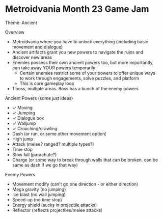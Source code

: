 # Metroidvania Month 23 Game Jam

Theme: Ancient

Overview
- Metroidvania where you have to unlock everything (including basic movement and dialogue)
- Ancient artifacts grant you new powers to navigate the ruins and discover new areas
- Enemies possess their own ancient powers too, but more importantly, can take away YOUR powers temporarily
    - Certain enemies restrict some of your powers to offer unique ways to work through engagements, solve puzzles, and platform
    - This is core gameplay loop
- 1 boss, multiple areas. Boss has a bunch of the enemy powers

Ancient Powers (some just ideas)
- ✓ Moving
- ✓ Jumping
- ✓ Dialogue box
- ✓ Walljump
- ✓ Crouching/crawling
- Dash (or run, or some other movement option)
- High jump
- Attack (melee? ranged? multiple types?)
- Time stop
- Slow fall (parachute?)
- Charge (or some way to break through walls that can be broken. can be same as dash if we go that way)

Enemy Powers
- Movement modify (can't go one direction - or either direction)
- Mega gravity (no jumping)
- Ice blast (no wall jumping)
- Speed-up (no time stop)
- Energy shield (sucks in projectile attacks)
- Reflector (reflects projectiles/melee attacks)